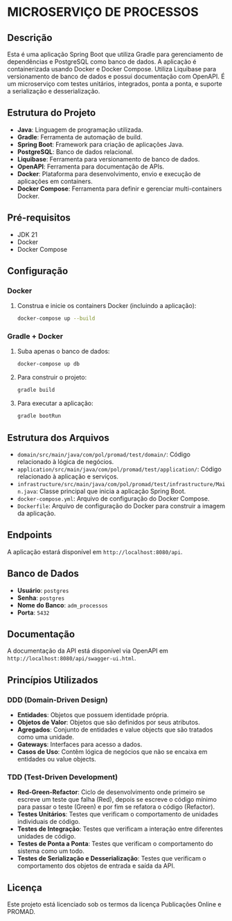 # MICROSERVIÇO DE PROCESSOS

## Descrição
Esta é uma aplicação Spring Boot que utiliza Gradle para gerenciamento de dependências e PostgreSQL como banco de dados. A aplicação é containerizada usando Docker e Docker Compose. Utiliza Liquibase para versionamento de banco de dados e possui documentação com OpenAPI. É um microserviço com testes unitários, integrados, ponta a ponta, e suporte a serialização e desserialização.

## Estrutura do Projeto
- **Java**: Linguagem de programação utilizada.
- **Gradle**: Ferramenta de automação de build.
- **Spring Boot**: Framework para criação de aplicações Java.
- **PostgreSQL**: Banco de dados relacional.
- **Liquibase**: Ferramenta para versionamento de banco de dados.
- **OpenAPI**: Ferramenta para documentação de APIs.
- **Docker**: Plataforma para desenvolvimento, envio e execução de aplicações em containers.
- **Docker Compose**: Ferramenta para definir e gerenciar multi-containers Docker.

## Pré-requisitos
- JDK 21
- Docker
- Docker Compose

## Configuração

### Docker
1. Construa e inicie os containers Docker (incluindo a aplicação):
    ```sh
    docker-compose up --build
    ```

### Gradle + Docker
1. Suba apenas o banco de dados:
    ```sh
    docker-compose up db
    ```
   
2. Para construir o projeto:
    ```sh
    gradle build
    ```

3. Para executar a aplicação:
    ```sh
    gradle bootRun
    ```

## Estrutura dos Arquivos
- `domain/src/main/java/com/pol/promad/test/domain/`: Código relacionado à lógica de negócios.
- `application/src/main/java/com/pol/promad/test/application/`: Código relacionado à aplicação e serviços.
- `infrastructure/src/main/java/com/pol/promad/test/infrastructure/Main.java`: Classe principal que inicia a aplicação Spring Boot.
- `docker-compose.yml`: Arquivo de configuração do Docker Compose.
- `Dockerfile`: Arquivo de configuração do Docker para construir a imagem da aplicação.

## Endpoints
A aplicação estará disponível em `http://localhost:8080/api`.

## Banco de Dados
- **Usuário**: `postgres`
- **Senha**: `postgres`
- **Nome do Banco**: `adm_processos`
- **Porta**: `5432`

## Documentação
A documentação da API está disponível via OpenAPI em `http://localhost:8080/api/swagger-ui.html`.

## Princípios Utilizados

### DDD (Domain-Driven Design)
- **Entidades**: Objetos que possuem identidade própria.
- **Objetos de Valor**: Objetos que são definidos por seus atributos.
- **Agregados**: Conjunto de entidades e value objects que são tratados como uma unidade.
- **Gateways**: Interfaces para acesso a dados.
- **Casos de Uso**: Contêm lógica de negócios que não se encaixa em entidades ou value objects.

### TDD (Test-Driven Development)
- **Red-Green-Refactor**: Ciclo de desenvolvimento onde primeiro se escreve um teste que falha (Red), depois se escreve o código mínimo para passar o teste (Green) e por fim se refatora o código (Refactor).
- **Testes Unitários**: Testes que verificam o comportamento de unidades individuais de código.
- **Testes de Integração**: Testes que verificam a interação entre diferentes unidades de código.
- **Testes de Ponta a Ponta**: Testes que verificam o comportamento do sistema como um todo.
- **Testes de Serialização e Desserialização**: Testes que verificam o comportamento dos objetos de entrada e saída da API.

## Licença
Este projeto está licenciado sob os termos da licença Publicações Online e PROMAD.